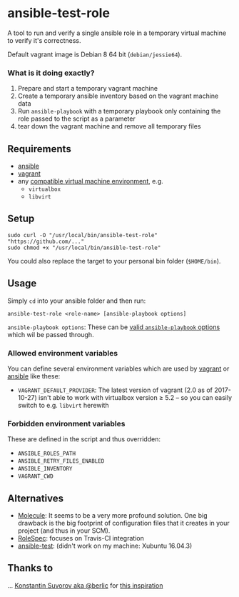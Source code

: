 # ansible-test-role

A tool to run and verify a single ansible role in a temporary virtual machine to verify it's correctness.

Default vagrant image is Debian 8 64 bit (`debian/jessie64`).

### What is it doing exactly?

1. Prepare and start a temporary vagrant machine
2. Create a temporary ansible inventory based on the vagrant machine data
3. Run `ansible-playbook` with a temporary playbook only containing the role passed to the script as a parameter
4. tear down the vagrant machine and remove all temporary files

## Requirements

- [ansible](http://docs.ansible.com/ansible/latest/intro_installation.html)
- [vagrant](https://www.vagrantup.com/downloads.html)
- any [compatible virtual machine environment](https://www.vagrantup.com/docs/providers/), e.g.
    * `virtualbox`
    * `libvirt`

## Setup

    sudo curl -O "/usr/local/bin/ansible-test-role" "https://github.com/..."
    sudo chmod +x "/usr/local/bin/ansible-test-role"

You could also replace the target to your personal bin folder (`$HOME/bin`).

## Usage

Simply `cd` into your ansible folder and then run:

    ansible-test-role <role-name> [ansible-playbook options]

`ansible-playbook options`: These can be [valid `ansible-playbook` options](http://docs.ansible.com/ansible/latest/ansible-playbook.html) which wil be passed through.

### Allowed environment variables

You can define several environment variables which are used by [vagrant](https://www.vagrantup.com/docs/other/environmental-variables.html) or [ansible](http://docs.ansible.com/ansible/latest/config.html) like these:

- `VAGRANT_DEFAULT_PROVIDER`: The latest version of vagrant (2.0 as of 2017-10-27) isn't able to work with virtualbox version ≥ 5.2 – so you can easily switch to e.g. `libvirt` herewith

### Forbidden environment variables

These are defined in the script and thus overridden:

- `ANSIBLE_ROLES_PATH`
- `ANSIBLE_RETRY_FILES_ENABLED`
- `ANSIBLE_INVENTORY`
- `VAGRANT_CWD`

## Alternatives

- [Molecule](https://molecule.readthedocs.io/en/latest/): It seems to be a very more profound solution. One big drawback is the big footprint of configuration files that it creates in your project (and thus in your SCM).
- [RoleSpec](https://github.com/nickjj/rolespec): focuses on Travis-CI integration
- [ansible-test](https://github.com/nylas/ansible-test): (didn't work on my machine: Xubuntu 16.04.3)

## Thanks to

… [Konstantin Suvorov aka @berlic](https://github.com/berlic) for [this inspiration](https://stackoverflow.com/a/38419466/2854723)
